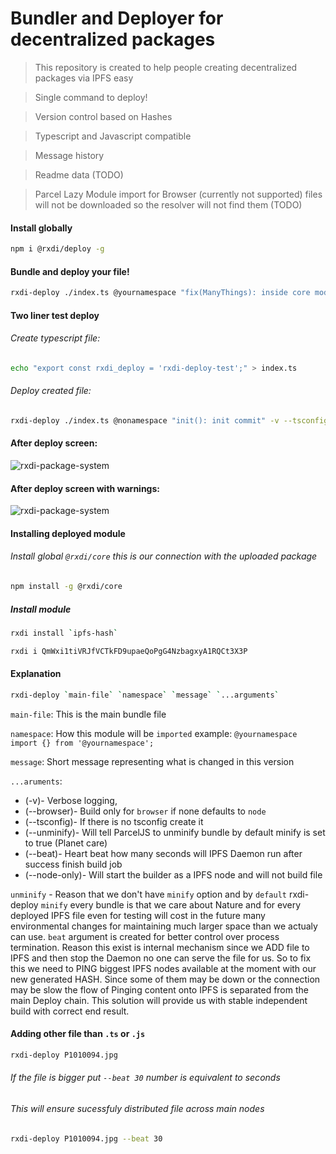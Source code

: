# Bundler and Deployer for decentralized packages

> This repository is created to help people creating decentralized packages via IPFS easy

> Single command to deploy!

> Version control based on Hashes

> Typescript and Javascript compatible

> Message history

> Readme data (TODO)

> Parcel Lazy Module import for Browser (currently not supported) files will not be downloaded so the resolver will not find them (TODO)

#### Install globally
```bash
npm i @rxdi/deploy -g
```

#### Bundle and deploy your file!

```bash
rxdi-deploy ./index.ts @yournamespace "fix(ManyThings): inside core module" -v --tsconfig
```

#### Two liner test deploy

###### Create typescript file:
```bash
echo "export const rxdi_deploy = 'rxdi-deploy-test';" > index.ts
```

###### Deploy created file:
```bash
rxdi-deploy ./index.ts @nonamespace "init(): init commit" -v --tsconfig
```

#### After deploy screen:

![rxdi-package-system](https://cloudflare-ipfs.com/ipfs/QmQaUMabwM49XtzMzCBF8EPiS3QqFsXcUjtMBKXz4HSrgo)


#### After deploy screen with warnings:
![rxdi-package-system](https://cloudflare-ipfs.com/ipfs/QmSnfFEQdtUV3HdbxByRTMRr9y8QLHJF7mwqmaiamoLLJf)

#### Installing deployed module
###### Install global `@rxdi/core` this is our connection with the uploaded package

```bash
npm install -g @rxdi/core
```

##### Install module

```bash
rxdi install `ipfs-hash`
```

```bash
rxdi i QmWxi1tiVRJfVCTkFD9upaeQoPgG4NzbagxyA1RQCt3X3P
```


#### Explanation

```bash
rxdi-deploy `main-file` `namespace` `message` `...arguments`
```

`main-file`: This is the main bundle file

`namespace`: How this module will be `imported` example: `@yournamespace` `import {} from '@yournamespace';`

`message`: Short message representing what is changed in this version

`...aruments`: 
  - (-v)- Verbose logging,
  - (--browser)- Build only for `browser` if none defaults to `node`
  - (--tsconfig)- If there is no tsconfig create it
  - (--unminify)- Will tell ParcelJS to unminify bundle by default minify is set to true (Planet care)
  - (--beat)- Heart beat how many seconds will IPFS Daemon run after success finish build job
  - (--node-only)- Will start the builder as a IPFS node and will not build file

`unminify` - Reason that we don't have `minify` option and by `default` rxdi-deploy `minify` every bundle is that we care about Nature and for every deployed IPFS file even for testing will cost in the future many environmental changes for maintaining much larger space than we actualy can use.
`beat` argument is created for better control over process termination.
Reason this exist is internal mechanism since we ADD file to IPFS and then stop the Daemon no one can serve the file for us.
So to fix this we need to PING biggest IPFS nodes available at the moment with our new generated HASH.
Since some of them may be down or the connection may be slow the flow of Pinging content onto IPFS is separated from the main Deploy chain.
This solution will provide us with stable independent build with correct end result.




#### Adding other file than `.ts` or `.js`

```bash
rxdi-deploy P1010094.jpg
```
###### If the file is bigger put `--beat 30` number is equivalent to seconds
###### This will ensure sucessfuly distributed file across main nodes

```bash
rxdi-deploy P1010094.jpg --beat 30
```
